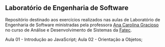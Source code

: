 ## Laboratório de Engenharia de Software

Repositório destinado aos exercícios realizados nas aulas de Laboratório de Engenharia de Software ministradas pela professora [Ana Carolina Gracioso](https://github.com/carolnrg) no curso de Análise e Desenvolvimento de Sistemas da [Fatec](https://www.fatecpp.edu.br/).

Aula 01 - Introdução ao JavaScript;
Aula 02 - Orientação a Objetos;
